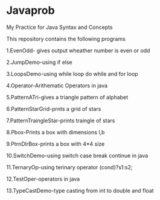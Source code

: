 # Javaprob
My Practice for Java Syntax and Concepts

This repository contains the following programs

1.EvenOdd- gives output wheather number is even or odd 

2.JumpDemo-using if else

3.LoopsDemo-using while loop do while and for loop

4.Operator-Arithematic Operators in java

5.PatternATri-gives a triangle pattern of alphabet

6.PatternStarGrid-prnts a grid of stars

7.PatternTraingleStar-prints traingle of stars

8.Pbox-Prints a box with dimensions l,b

9.PtrnDlrBox-prints a box with 4*4 size

10.SwitchDemo-using switch case break continue in java

11.TernaryOp-using terinary operator (cond)?s1:s2;

12.TestOper-operators in java

13.TypeCastDemo-type casting from int to double and float
